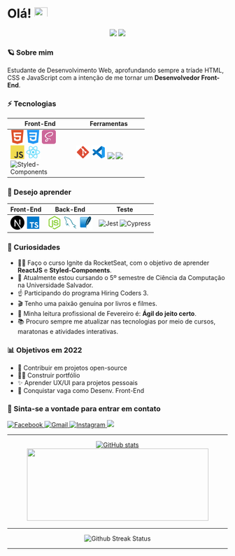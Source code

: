 <h1 align=left> Olá!
    <img src="https://raw.githubusercontent.com/kaueMarques/kaueMarques/master/hi.gif" width="30px" height="24px" >
</h1>

<div align=center>
    <img src="https://komarev.com/ghpvc/?username=pedro-vinhas&color=000000&style=flat-square&logo=github&labelColor=000000">
     <img src="https://img.shields.io/github/followers/pedrovinhas?color=FEAF00&labelColor=000&style=flat-square&logo=github&label=Follow">
 </div>
 
 ### 🪐 Sobre mim

   Estudante de Desenvolvimento Web, aprofundando sempre a tríade HTML, CSS e JavaScript com a intenção de me tornar um **Desenvolvedor Front-End**. 
  
  ### ⚡ Tecnologias
<table>
    <thead>
        <th>Front-End</th>
        <th> Ferramentas </th>
    </thead>
    <tbody>
        <td width="136">
            <img src="/icons/html5.svg"
            width="32"
            />
            <img src="/icons/css3.svg"
            width="32"
            />
               <img src="/icons/SaSS.svg" 
            width="32"
            />
            <img src="/icons/javascript.svg" 
            width="32"
            />
             <img src="/icons/react.svg" alt="React"
            width="32"
            />
            <img 
                 src="https://cdn.worldvectorlogo.com/logos/styled-components-1.svg" 
                 alt="Styled-Components" 
                 width="32"/>
        </td>
        <td width="150">
            <img src="/icons/git.svg" 
            width="32"
            />
            <img src="/icons/vscode.svg" 
            width="32"
            />
            <img src="https://i.pinimg.com/originals/17/06/c9/1706c9f16bd08eb5e03f1df3e0a94a1c.png"
            width="32"
            />
            <img src="https://upload.wikimedia.org/wikipedia/commons/thumb/a/ab/Logo-ubuntu_cof-orange-hex.svg/1200px-Logo-ubuntu_cof-orange-hex.svg.png"
             width="32"
        </td>
    </tbody>
</table>
    
  ### 🚀 Desejo aprender 

<table>
    <thead>
        <th>Front-End</th>
        <th>Back-End</th>
        <th> Teste </th>
    </thead>
    <tbody>
        <td valign="top">
            <img src="/icons/nextjs.svg" alt="Nextjs"
            width="32"
            />
            <img src="/icons/typescript.svg" alt="TypeScript"
            width="32"
            />
        </td>
        <td valign="top">
            <img src="/icons/node.png" 
            width="32"
            />
            <img src="/icons/my-sql.svg"
            width="32"
            />
            <img src="/icons/sqlite.svg" 
            width="32"
            />
        </td>
        <td>
            <img src="https://seeklogo.com/images/J/jest-logo-F9901EBBF7-seeklogo.com.png" alt="Jest" width="32" />
            <img src="https://images.ctfassets.net/q5gr0s7pk997/Th8458WoDPgh1xOcYjv4Q/b2328d538c7d499853bfff3ac11540c5/Cypress.png" alt="Cypress" width="32" />
        </td>
    </tbody>
</table>

  
 ###  👀 Curiosidades
  - 👩‍🚀 Faço o curso Ignite da RocketSeat, com o objetivo de aprender **ReactJS** e **Styled-Components**.
  - 🧐 Atualmente estou cursando o 5º semestre de Ciência da Computação na Universidade Salvador.  
  - ☝ Participando do programa Hiring Coders 3.
  - 🎬 Tenho uma paixão genuína por livros e filmes. 
  - 📒 Minha leitura profissional de Fevereiro é: **Ágil do jeito certo**.
  - 📚 Procuro sempre me atualizar nas tecnologias por meio de cursos, maratonas e atividades interativas.

### 📊 Objetivos em 2022
- 🤝 Contribuir em projetos open-source
- 👨‍💻 Construir portfólio
- ✨ Aprender UX/UI para projetos pessoais
- 🎉 Conquistar vaga como Desenv. Front-End

### 💬 Sinta-se a vontade para entrar em contato

<div width="100" align=left>
    <a href="https://www.linkedin.com/in/pedro-henrique-vinhas-a049861b8/">
    <img  alt="Facebook" src="https://shields.io/badge/LINKEDIN-0A66C2?logo=linkedin&style=for-the-badge"/>
</a>
<a href="mailto:peuvinhas2@gmail.com">
    <img widh=100px  alt="Gmail"src="https://shields.io/badge/GMAIL-F5F5F5?logo=gmail&style=for-the-badge"/>
</a>
<a href="https://www.instagram.com/peuvinhas"> <img  alt="Instagram" src="https://shields.io/badge/INSTAGRAM-000000?logo=instagram&style=for-the-badge"/</a>
<a href="" target="_blank"><img src="https://img.shields.io/badge/pedrov2418-7289DA?style=for-the-badge&logo=discord&logoColor=white" target="_blank"></a>
    
</div>
  
---

<div align=center>
    <a href="https://github.com/pedrovinhas" margin-right:'25'>
     <img height='165em' src="https://github-readme-stats.vercel.app/api?username=pedrovinhas&show_icons=true&count_private=true&theme=vision-friendly-dark" alt="GitHub stats"/>
     </a>
    <a href="https://github.com/pedrovinhas">
    <img  height='165em'  src="https://github-readme-stats.vercel.app/api/top-langs/?username=pedrovinhas&hide=TeX&layout=compact&theme=vision-friendly-dark" width=415px>
    </a>
</div>

---

<div align=center>
<img src="http://github-readme-streak-stats.herokuapp.com?user=pedrovinhas&theme=vision-friendly-dark" alt="Github Streak Status"/>
</div>

---
